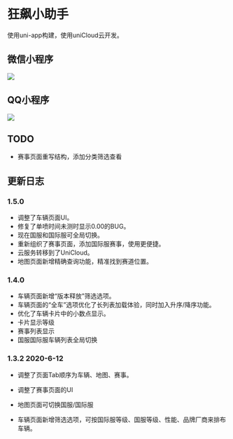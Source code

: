 # 狂飙小助手

使用uni-app构建，使用uniCloud云开发。

## 微信小程序

![](https://cdn.jsdelivr.net/gh/WalterBrightHub/image-hosting/20200612165059.jpg)
## QQ小程序

![](https://cdn.jsdelivr.net/gh/WalterBrightHub/image-hosting/20200612171026.png)

## TODO

+ 赛事页面重写结构，添加分类筛选查看

## 更新日志
### 1.5.0

+ 调整了车辆页面UI。
+ 修复了单喷时间未测时显示0.00的BUG。
+ 现在国服和国际服可全局切换。
+ 重新组织了赛事页面，添加国际服赛事，使用更便捷。
+ 云服务转移到了UniCloud。
+ 地图页面新增精确查询功能，精准找到赛道位置。

### 1.4.0 

+ 车辆页面新增“版本释放”筛选选项。
+ 车辆页面的“全车”选项优化了长列表加载体验，同时加入升序/降序功能。
+ 优化了车辆卡片中的小数点显示。
+ 卡片显示等级
+ 赛事列表显示
+ 国服国际服车辆列表全局切换

### 1.3.2 2020-6-12

+ 调整了页面Tab顺序为车辆、地图、赛事。

+ 调整了赛事页面的UI

+ 地图页面可切换国服/国际服

+ 车辆页面新增筛选选项，可按国际服等级、国服等级、性能、品牌厂商来排布车辆。